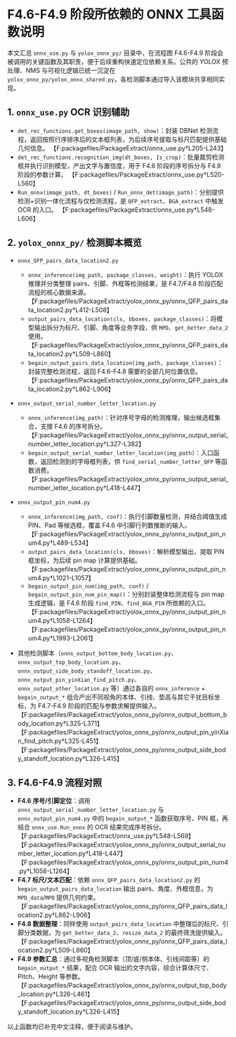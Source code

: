 # F4.6-F4.9 阶段所依赖的 ONNX 工具函数说明

本文汇总 `onnx_use.py` 与 `yolox_onnx_py/` 目录中，在流程图 F4.6-F4.9 阶段会被调用的关键函数及其职责，便于后续重构快速定位依赖关系。公共的 YOLOX 预处理、NMS 与可视化逻辑已统一沉淀在 `yolox_onnx_py/yolox_onnx_shared.py`，各检测脚本通过导入该模块共享相同实现。

## 1. `onnx_use.py` OCR 识别辅助
- `det_rec_functions.get_boxes(image_path, show)`：封装 DBNet 检测流程，返回按照行序排序后的文本框列表，为后续序号提取与标尺匹配提供基础几何信息。 【F:packagefiles/PackageExtract/onnx_use.py†L205-L243】
- `det_rec_functions.recognition_img(dt_boxes, Is_crop)`：批量裁剪检测框并执行识别模型，产出文字与置信度，用于 F4.6 阶段的序号拆分与 F4.9 阶段的参数计算。 【F:packagefiles/PackageExtract/onnx_use.py†L520-L560】
- `Run_onnx(image_path, dt_boxes)` / `Run_onnx_det(image_path)`：分别提供检测+识别一体化流程与仅检测流程，是 `QFP_extract`、`BGA_extract` 中触发 OCR 的入口。 【F:packagefiles/PackageExtract/onnx_use.py†L548-L606】

## 2. `yolox_onnx_py/` 检测脚本概览
- `onnx_QFP_pairs_data_location2.py`
  - `onnx_inference(img_path, package_classes, weight)`：执行 YOLOX 推理并分类整理 pairs、引脚、外框等检测结果，是 F4.7/F4.8 阶段匹配流程的核心数据来源。 【F:packagefiles/PackageExtract/yolox_onnx_py/onnx_QFP_pairs_data_location2.py†L412-L508】
  - `output_pairs_data_location(cls, bboxes, package_classes)`：将模型输出拆分为标尺、引脚、角度等业务字段，供 `MPD`、`get_better_data_2` 使用。 【F:packagefiles/PackageExtract/yolox_onnx_py/onnx_QFP_pairs_data_location2.py†L509-L860】
  - `begain_output_pairs_data_location(img_path, package_classes)`：封装完整检测流程，返回 F4.6-F4.8 需要的全部几何位置信息。 【F:packagefiles/PackageExtract/yolox_onnx_py/onnx_QFP_pairs_data_location2.py†L862-L906】

- `onnx_output_serial_number_letter_location.py`
  - `onnx_inference(img_path)`：针对序号字母的检测推理，输出候选框集合，支撑 F4.6 的序号拆分。 【F:packagefiles/PackageExtract/yolox_onnx_py/onnx_output_serial_number_letter_location.py†L327-L382】
  - `begain_output_serial_number_letter_location(img_path)`：入口函数，返回检测到的字母框列表，供 `find_serial_number_letter_QFP` 等函数消费。 【F:packagefiles/PackageExtract/yolox_onnx_py/onnx_output_serial_number_letter_location.py†L418-L447】

- `onnx_output_pin_num4.py`
  - `onnx_inference(img_path, conf)`：执行引脚数量检测，并结合阈值生成 PIN、Pad 等候选框，覆盖 F4.6 中引脚行列数推断的输入。 【F:packagefiles/PackageExtract/yolox_onnx_py/onnx_output_pin_num4.py†L489-L534】
  - `output_pairs_data_location(cls, bboxes)`：解析模型输出，提取 PIN 框坐标，为后续 pin map 计算提供基础。 【F:packagefiles/PackageExtract/yolox_onnx_py/onnx_output_pin_num4.py†L1021-L1057】
  - `begain_output_pin_num(img_path, conf)` / `begain_output_pin_num_pin_map()`：分别封装整体检测流程与 pin map 生成逻辑，是 F4.6 阶段 `find_PIN`、`find_BGA_PIN` 所依赖的入口。 【F:packagefiles/PackageExtract/yolox_onnx_py/onnx_output_pin_num4.py†L1058-L1264】【F:packagefiles/PackageExtract/yolox_onnx_py/onnx_output_pin_num4.py†L1993-L2061】

- 其他检测脚本（`onnx_output_bottom_body_location.py`、`onnx_output_top_body_location.py`、`onnx_output_side_body_standoff_location.py`、`onnx_output_pin_yinXian_find_pitch.py`、`onnx_output_other_location.py` 等）通过各自的 `onnx_inference` + `begain_output_*` 组合产出不同视角的本体、引线、垫高与其它干扰目标坐标，为 F4.7-F4.9 阶段的匹配与参数求解提供输入。 【F:packagefiles/PackageExtract/yolox_onnx_py/onnx_output_bottom_body_location.py†L325-L371】【F:packagefiles/PackageExtract/yolox_onnx_py/onnx_output_pin_yinXian_find_pitch.py†L325-L451】【F:packagefiles/PackageExtract/yolox_onnx_py/onnx_output_side_body_standoff_location.py†L326-L415】

## 3. F4.6-F4.9 流程对照
- **F4.6 序号/引脚定位**：调用 `onnx_output_serial_number_letter_location.py` 与 `onnx_output_pin_num4.py` 中的 `begain_output_*` 函数获取序号、PIN 框，再结合 `onnx_use.Run_onnx` 的 OCR 结果完成序号拆分。 【F:packagefiles/PackageExtract/onnx_use.py†L548-L569】【F:packagefiles/PackageExtract/yolox_onnx_py/onnx_output_serial_number_letter_location.py†L418-L447】【F:packagefiles/PackageExtract/yolox_onnx_py/onnx_output_pin_num4.py†L1058-L1264】
- **F4.7 标尺/文本匹配**：依赖 `onnx_QFP_pairs_data_location2.py` 的 `begain_output_pairs_data_location` 输出 pairs、角度、外框信息，为 `MPD_data`/`MPD` 提供几何约束。 【F:packagefiles/PackageExtract/yolox_onnx_py/onnx_QFP_pairs_data_location2.py†L862-L906】
- **F4.8 数据整理**：同样使用 `output_pairs_data_location` 中整理后的标尺、引脚分类数据，为 `get_better_data_2`、`resize_data_2` 的最终筛洗提供输入。 【F:packagefiles/PackageExtract/yolox_onnx_py/onnx_QFP_pairs_data_location2.py†L509-L860】
- **F4.9 参数汇总**：通过多视角检测脚本（顶/底/侧本体、引线间距等）的 `begain_output_*` 结果，配合 OCR 输出的文字内容，综合计算体尺寸、Pitch、Height 等参数。 【F:packagefiles/PackageExtract/yolox_onnx_py/onnx_output_top_body_location.py†L326-L461】【F:packagefiles/PackageExtract/yolox_onnx_py/onnx_output_side_body_standoff_location.py†L326-L415】

以上函数均已补充中文注释，便于阅读与维护。
